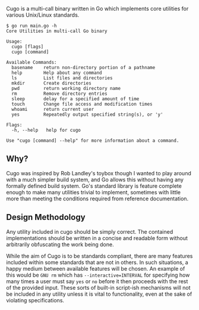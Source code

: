 Cugo is a multi-call binary written in Go which implements core utilities
for various Unix/Linux standards.

```
$ go run main.go -h
Core Utilities in multi-call Go binary

Usage:
  cugo [flags]
  cugo [command]

Available Commands:
  basename    return non-directory portion of a pathname
  help        Help about any command
  ls          List files and directories
  mkdir       Create directories
  pwd         return working directory name
  rm          Remove directory entries
  sleep       delay for a specified amount of time
  touch       Change file access and modification times
  whoami      return current user
  yes         Repeatedly output specified string(s), or 'y'

Flags:
  -h, --help   help for cugo

Use "cugo [command] --help" for more information about a command.
```


## Why?
Cugo was inspired by Rob Landley's toybox though I wanted to play around
with a much simpler build system, and Go allows this without having any
formally defined build system. Go's standard library is feature complete
enough to make many utilities trivial to implement, sometimes with little
more than meeting the conditions required from reference documentation.


## Design Methodology
Any utility included in cugo should be simply correct. The contained
implementations should be written in a concise and readable form without
arbitrarily obfuscating the work being done.

While the aim of Cugo is to be standards compliant, there are many
features included within some standards that are not in others. In such
situations, a happy medium between available features will be chosen. An
example of this would be `GNU rm` which  has `--interactive=INTERVAL` for specifying how many times a user must say `yes` or `no` before it then
proceeds with the rest of the provided input. These sorts of built-in
script-ish mechanisms will not be included in any utility unless it is
vital to functionality, even at the sake of violating specifications.
